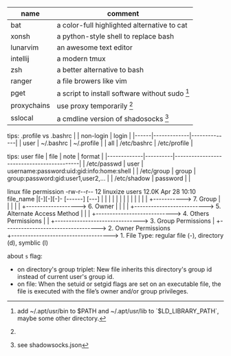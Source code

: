 | name     | comment                                        |
|----------|------------------------------------------------|
| bat      | a color-full highlighted alternative to cat    |
| xonsh    | a python-style shell to replace bash           |
| lunarvim | an awesome text editor                         |
| intellij | a modern tmux                                  |
| zsh      | a better alternative to bash                   |
| ranger   | a file browers like vim                        |
| pget     | a script to install software without sudo [^1] |
| proxychains | use proxy temporarily [^2]                  |
| sslocal  | a cmdline version of shadosocks [^3]           | 


tips: .profile vs .bashrc
|      | non-login   | login        |
|------|-------------|--------------|
| user | ~/.bashrc   | ~/.profile   |
| all  | /etc/bashrc | /etc/profile |


[^1]: add ~/.apt/usr/bin to $PATH and ~/.apt/usr/lib to `$LD_LIBRARY_PATH`, maybe some other directory.
[^2]:
[^3]: see shadowsocks.json 

tips: user file
| file        | note     | format                                    |
|-------------|----------|-------------------------------------------|
| /etc/passwd | user     | username:password:uid:gid:info:home:shell |
| /etc/group  | group    | group:password:gid:user1,user2,...        |
| /etc/shadow | password |                                           |

linux file permission
-rw-r--r-- 12 linuxize users 12.0K Apr  28 10:10 file\_name
|[-][-][-]-   [------] [---]
| |  |  | |      |       |
| |  |  | |      |       +-----------> 7. Group
| |  |  | |      +-------------------> 6. Owner
| |  |  | +--------------------------> 5. Alternate Access Method
| |  |  +----------------------------> 4. Others Permissions
| |  +-------------------------------> 3. Group Permissions
| +----------------------------------> 2. Owner Permissions  
+------------------------------------> 1. File Type: regular file (-), directory (d), symblic (l)

about `s` flag:
- on directory's group triplet: New file inherits this directory's group id instead of current user's group id.
- on file: When the setuid or setgid flags are set on an executable file, the file is executed with the file’s owner and/or group privileges.
